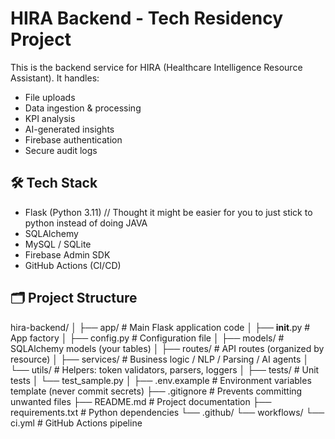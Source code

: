 # HIRA Backend - Tech Residency Project
This is the backend service for HIRA (Healthcare Intelligence Resource Assistant). It handles:
- File uploads
- Data ingestion & processing
- KPI analysis
- AI-generated insights
- Firebase authentication
- Secure audit logs

## :hammer_and_wrench: Tech Stack
- Flask (Python 3.11) // Thought it might be easier for you to just stick to python instead of doing JAVA
- SQLAlchemy
- MySQL / SQLite
- Firebase Admin SDK
- GitHub Actions (CI/CD)

## 🗂 Project Structure

hira-backend/
│
├── app/                # Main Flask application code
│   ├── __init__.py     # App factory
│   ├── config.py       # Configuration file
│   ├── models/         # SQLAlchemy models (your tables)
│   ├── routes/         # API routes (organized by resource)
│   ├── services/       # Business logic / NLP / Parsing / AI agents
│   └── utils/          # Helpers: token validators, parsers, loggers
│
├── tests/              # Unit tests
│   └── test_sample.py
│
├── .env.example        # Environment variables template (never commit secrets)
├── .gitignore          # Prevents committing unwanted files
├── README.md           # Project documentation
├── requirements.txt    # Python dependencies
└── .github/
    └── workflows/
        └── ci.yml      # GitHub Actions pipeline

